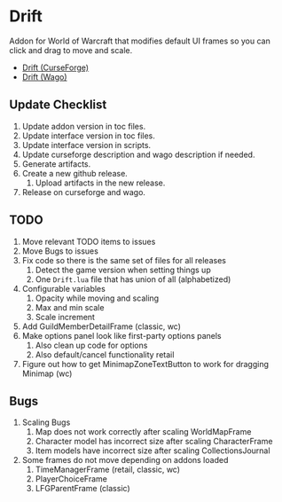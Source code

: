 # Drift

Addon for World of Warcraft that modifies default UI frames so you can click and drag to move and scale.

- [Drift (CurseForge)](https://www.curseforge.com/wow/addons/drift)
- [Drift (Wago)](https://addons.wago.io/addons/drift)

## Update Checklist

1. Update addon version in toc files.
1. Update interface version in toc files.
1. Update interface version in scripts.
1. Update curseforge description and wago description if needed.
1. Generate artifacts.
1. Create a new github release.
   1. Upload artifacts in the new release.
1. Release on curseforge and wago.

## TODO

1. Move relevant TODO items to issues
1. Move Bugs to issues
1. Fix code so there is the same set of files for all releases
   1. Detect the game version when setting things up
   1. One `Drift.lua` file that has union of all (alphabetized)
1. Configurable variables
   1. Opacity while moving and scaling
   1. Max and min scale
   1. Scale increment
1. Add GuildMemberDetailFrame (classic, wc)
1. Make options panel look like first-party options panels
   1. Also clean up code for options
   1. Also default/cancel functionality retail
1. Figure out how to get MinimapZoneTextButton to work for dragging Minimap (wc)

## Bugs

1. Scaling Bugs
   1. Map does not work correctly after scaling WorldMapFrame
   1. Character model has incorrect size after scaling CharacterFrame
   1. Item models have incorrect size after scaling CollectionsJournal
1. Some frames do not move depending on addons loaded
   1. TimeManagerFrame (retail, classic, wc)
   1. PlayerChoiceFrame
   1. LFGParentFrame (classic)
